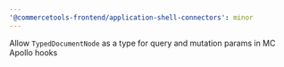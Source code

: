```yaml
---
'@commercetools-frontend/application-shell-connectors': minor
---
```


Allow `TypedDocumentNode` as a type for query and mutation params in MC Apollo hooks
